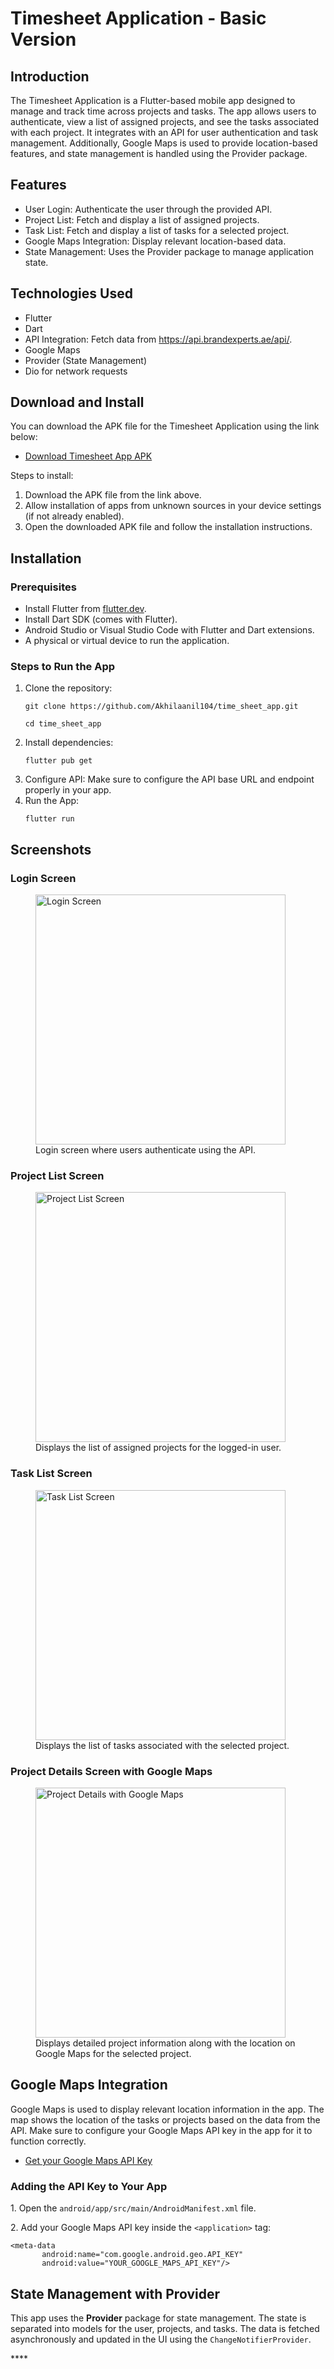 <!DOCTYPE html>
<html lang="en">
<head>
    <meta charset="UTF-8">
    <meta name="viewport" content="width=device-width, initial-scale=1.0">
    <title>Timesheet Application - Basic Version</title>
</head>
<body>

 <h1>Timesheet Application - Basic Version</h1>

 <h2>Introduction</h2>
    <p>The Timesheet Application is a Flutter-based mobile app designed to manage and track time across projects and tasks. The app allows users to authenticate, view a list of assigned projects, and see the tasks associated with each project. It integrates with an API for user authentication and task management. Additionally, Google Maps is used to provide location-based features, and state management is handled using the Provider package.</p>

   <h2>Features</h2>
    <ul>
        <li>User Login: Authenticate the user through the provided API.</li>
        <li>Project List: Fetch and display a list of assigned projects.</li>
        <li>Task List: Fetch and display a list of tasks for a selected project.</li>
        <li>Google Maps Integration: Display relevant location-based data.</li>
        <li>State Management: Uses the Provider package to manage application state.</li>
    </ul>

<h2>Technologies Used</h2>
    <ul>
        <li>Flutter</li>
        <li>Dart</li>
        <li>API Integration: Fetch data from <a href="https://api.brandexperts.ae/api/">https://api.brandexperts.ae/api/</a>.</li>
        <li>Google Maps</li>
        <li>Provider (State Management)</li>
        <li>Dio for network requests</li>
    </ul>

<h2>Download and Install</h2>
<p>You can download the APK file for the Timesheet Application using the link below:</p>
<ul>
    <li><a href="Application\app-release.apk" target="_blank">Download Timesheet App APK</a></li>
</ul>
<p>Steps to install:</p>
<ol>
    <li>Download the APK file from the link above.</li>
    <li>Allow installation of apps from unknown sources in your device settings (if not already enabled).</li>
    <li>Open the downloaded APK file and follow the installation instructions.</li>
</ol>

<h2>Installation</h2>
    <h3>Prerequisites</h3>
    <ul>
        <li>Install Flutter from <a href="https://flutter.dev/docs/get-started/install">flutter.dev</a>.</li>
        <li>Install Dart SDK (comes with Flutter).</li>
        <li>Android Studio or Visual Studio Code with Flutter and Dart extensions.</li>
        <li>A physical or virtual device to run the application.</li>
    </ul>
    <h3>Steps to Run the App</h3>
    <ol>
        <li>Clone the repository:</li>
        <pre><code>git clone https://github.com/Akhilaanil104/time_sheet_app.git</code></pre>
        <pre><code>cd time_sheet_app</code></pre>
        <li>Install dependencies:</li>
        <pre><code>flutter pub get</code></pre>
        <li>Configure API: Make sure to configure the API base URL and endpoint properly in your app.</li>
        <li>Run the App:</li>
        <pre><code>flutter run</code></pre>
    </ol>

   <h2>Screenshots</h2>
    <h3>Login Screen</h3>
    <figure>
        <img src="assets/images/SCREENSHOT5.jpg" alt="Login Screen" width="400">
        <figcaption>Login screen where users authenticate using the API.</figcaption>
    </figure>

  <h3>Project List Screen</h3>
    <figure>
        <img src="assets/images/SCREENSHOT1.jpg" alt="Project List Screen" width="400">
        <figcaption>Displays the list of assigned projects for the logged-in user.</figcaption>
    </figure>

   <h3>Task List Screen</h3>
    <figure>
        <img src="assets/images/SCREENSHOT2.jpg" alt="Task List Screen" width="400">
        <figcaption>Displays the list of tasks associated with the selected project.</figcaption>
    </figure>
    
<h3>Project Details Screen with Google Maps</h3>
<figure>
    <img src="assets/images/SCREENSHOT3.jpg" alt="Project Details with Google Maps" width="400">
    <figcaption>Displays detailed project information along with the location on Google Maps for the selected project.</figcaption>
</figure>

 <h2>Google Maps Integration</h2>
    <p>Google Maps is used to display relevant location information in the app. The map shows the location of the tasks or projects based on the data from the API. Make sure to configure your Google Maps API key in the app for it to function correctly.</p>
    <ul>
       <li><a href="https://developers.google.com/maps/documentation/android-sdk/get-api-key">Get your Google Maps API Key</a></li>
    </ul>
    <h3>Adding the API Key to Your App</h3>
    <p>1. Open the <code>android/app/src/main/AndroidManifest.xml</code> file.</p>
    <p>2. Add your Google Maps API key inside the <code>&lt;application&gt;</code> tag:</p>
    <pre><code>&lt;meta-data
       android:name="com.google.android.geo.API_KEY"
       android:value="YOUR_GOOGLE_MAPS_API_KEY"/&gt;</code></pre>

 <h2>State Management with Provider</h2>
    <p>This app uses the <strong>Provider</strong> package for state management. The state is separated into models for the user, projects, and tasks. The data is fetched asynchronously and updated in the UI using the <code>ChangeNotifierProvider</code>.</p>

</body>
</html>
****
